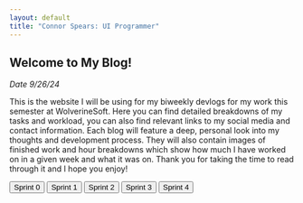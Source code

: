 ```yaml
---
layout: default
title: "Connor Spears: UI Programmer"
---
```


<!-- Intro Section -->
<article>
	<h2>Welcome to My Blog!</h2>
	<p><em>Date 9/26/24</em></p>
	<p>This is the website I will be using for my biweekly devlogs for my work this semester at WolverineSoft. Here you can find detailed breakdowns of my tasks and workload, you can also find relevant links to my social media and contact information. Each blog will feature a deep, personal look into my thoughts and development process. They will also contain images of finished work and hour breakdowns which show how much I have worked on in a given week and what it was on. Thank you for taking the time to read through it and I hope you enjoy!</p>
</article>

<!-- Blog List Section -->
<div class="tabbed-navigation">
	<button class="sprint-button" onclick="showSprint(0)">Sprint 0</button>
	<button class="sprint-button" onclick="showSprint(1)">Sprint 1</button>
	<button class="sprint-button" onclick="showSprint(2)">Sprint 2</button>
    <button class="sprint-button" onclick="showSprint(3)">Sprint 3</button>
    <button class="sprint-button" onclick="showSprint(4)">Sprint 4</button>
</div>

<div id="sprint0" class="sprint-content" style="display: none;">
	<h2>Sprint 0 Blog</h2>
	<p><em>Date 09/22/24 - 10/06/24</em></p>
	<p>During this sprint I completed a technical interview, met my teammates, and made this website!</p>
	<a href="{{ '/blog/2024/09/26/sprint0Blog.html' | relative_url }}" class="read-more">Read More</a>
</div>
<div id="sprint1" class="sprint-content" style="display: none;">
	<h2>Sprint 1 Blog</h2>
	<p><em>Date 10/06/24 - 10/20/24</em></p>
	<p>During sprint 1 we created a preliminary prototype for our game!</p>
	<a href="{{ '/blog/2024/10/13/sprint1Blog.html' | relative_url }}" class="read-more">Read More</a>
</div>
<div id="sprint2" class="sprint-content" style="display: none;">
	<h2>Sprint 2 Blog</h2>
	<p><em>Date 10/20/24-11/03/24</em></p>
	<p>This sprint I worked on more UI as well as a lot of systems design.</p>
	<a href="{{ '/blog/2024/10/30/sprint2Blog.html' | relative_url }}" class="read-more">Read More</a>
</div>
<div id="sprint3" class="sprint-content" style="display: none;">
	<h2>Sprint 3 Blog</h2>
	<p><em>Date 11/03/24-11/17/24</em></p>
	<p>This sprint had me implementing more systems as well as working on feedback from playtesting</p>
	<a href="{{ '/blog/2024/11/17/sprint3Blog.html' | relative_url }}" class="read-more">Read More</a>
</div>
<div id="sprint4" class="sprint-content" style="display: none;">
	<h2>Sprint 4 Blog</h2>
	<p><em>Date 11/17/24-12/01/24</em></p>
	<p>Our last sprint revolved around a lot of finishing up of features and polishing</p>
	<a href="{{ '/blog/2024/11/23/sprint4Blog.html' | relative_url }}" class="read-more">Read More</a>
</div>